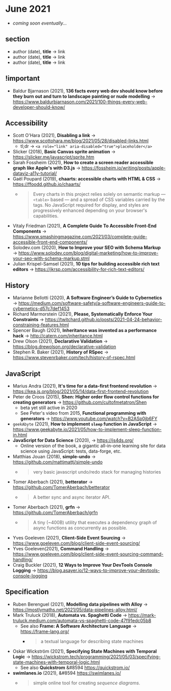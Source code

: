 # June 2021

+ *coming soon eventually...*

## section

+ author (date), **title** &#8594; link
+ author (date), **title** &#8594; link
+ author (date), **title** &#8594; link

## !important

+ Baldur Bjarnason (2021), **136 facts every web dev should know before they burn out and turn to landscape painting or nude modelling** &#8594; https://www.baldurbjarnason.com/2021/100-things-every-web-developer-should-know/

## Accessibility

+ Scott O'Hara (2021), **Disabling a link** &#8594; https://www.scottohara.me/blog/2021/05/28/disabled-links.html
  - tl;dr &#8594; `<a role="link" aria-disabled="true">placeholder</a>`
+ Slicker (2018), **Basic Canvas sprite animation** &#8594; https://slicker.me/javascript/sprite.htm
+ Sarah Fossheim (2021), **How to create a screen reader accessible graph like Apple's with D3.js** &#8594; https://fossheim.io/writing/posts/apple-dataviz-a11y-tutorial/
+ Gaël Poupard (2019), **chaarts: accessible charts with HTML & CSS** &#8594; https://ffoodd.github.io/chaarts/
  - > Every charts in this project relies solely on semantic markup — `<table>` based — and a spread of CSS variables carried by the tags. No JavaScript required for display, and styles are progressively enhanced depending on your browser's capabilities.
+ Vitaly Friedman (2021), **A Complete Guide To Accessible Front-End Components** &#8594; https://www.smashingmagazine.com/2021/03/complete-guide-accessible-front-end-components/
+ Solodev.com (2020), **How to Improve your SEO with Schema Markup** &#8594; https://www.solodev.com/blog/digital-marketing/how-to-improve-your-seo-with-schema-markup.stml
+ Julian Krispel-Samsel (2021), **10 tips for building accessible rich text editors** &#8594; https://jkrsp.com/accessibility-for-rich-text-editors/

## History

+ Marianne Bellotti (2020), **A Software Engineer’s Guide to Cybernetics** &#8594; https://medium.com/software-safety/a-software-engineers-guide-to-cybernetics-d57c7def1453
+ Richard Marmorstein (2021), **Please, Systematically Enforce Your Constraints** &#8594; https://twitchard.github.io/posts/2021-04-24-behavior-constraining-features.html
+ Spencer Baugh (2021), **Inheritance was invented as a performance hack** &#8594; http://catern.com/inheritance.html
+ Drew Olson (2021), **Declarative Validation** &#8594; https://blog.drewolson.org/declarative-validation
+ Stephen R. Baker (2021), **History of RSpec** &#8594; https://www.stevenrbaker.com/tech/history-of-rspec.html

## JavaScript

+ Marius Andra (2021), **It's time for a data-first frontend revolution** &#8594; https://kea.js.org/blog/2021/05/14/data-first-frontend-revolution
+ Peter de Croos (2015), **Shen: Higher order flow control functions for creating generators** &#8594; https://github.com/cultofmetatron/Shen
  - beta yet still active in 2020
  - See Peter's video from 2015, **Functional programming with generators** &#8594; https://www.youtube.com/watch?v=B2ASp0jb6FY
+ `geekAbyte` (2021), **How to implement `sleep` function in JavaScript** &#8594; https://www.geekabyte.io/2021/05/how-to-implement-sleep-function-in.html
+ **JavaScript for Data Science** (2020), &#8594; https://js4ds.org/
  + Online version of the book, a gigantic all-in-one learning site for data science using JavaScript: tests, data-forge, etc.
+ Matthias Jouan (2018), **simple-undo** &#8594; https://github.com/mattjmattj/simple-undo
  - > very basic javascript undo/redo stack for managing histories
+ Tomer Aberbach (2021), **betterator** &#8594; https://github.com/TomerAberbach/betterator
  - > A better sync and async iterator API.
+ Tomer Aberbach (2021), **grfn** &#8594; https://github.com/TomerAberbach/grfn
  - > A tiny (~400B) utility that executes a dependency graph of async functions as concurrently as possible.
+ Yves Goeleven (2021), **Client-Side Event Sourcing** &#8594; https://www.goeleven.com/blog/client-side-event-sourcing/
+ Yves Goeleven(2021), **Command Handling** &#8594; https://www.goeleven.com/blog/client-side-event-sourcing-command-handling/
+ Craig Buckler (2021), **12 Ways to Improve Your DevTools Console Logging** &#8594; https://blog.asayer.io/12-ways-to-improve-your-devtools-console-logging

## Specification

+ Ruben Berenguel (2021),  **Modelling data pipelines with Alloy** &#8594; https://mostlymaths.net/2021/05/data-pipelines-alloy.html/
+ Mark Truluck (2018), **Automata vs. Spaghetti Code** &#8594; https://mark-truluck.medium.com/automata-vs-spaghetti-code-47f91edc05b8
  + See also **Frame: A Software Architecture Language** &#8594; https://frame-lang.org/
    - > a textual language for describing state machines
+ Oskar Wickström (2021), **Specifying State Machines with Temporal Logic** &#8594; https://wickstrom.tech/programming/2021/05/03/specifying-state-machines-with-temporal-logic.html
  + See also **Quickstrom** &#8594 https://quickstrom.io/
+ **swimlanes.io** (2021),  &#8594  https://swimlanes.io/
  + > simple online tool for creating *sequence diagrams*.

